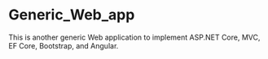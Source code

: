 # Generic_Web_app
This is another generic Web application to implement ASP.NET Core, MVC, EF Core, Bootstrap, and Angular.
